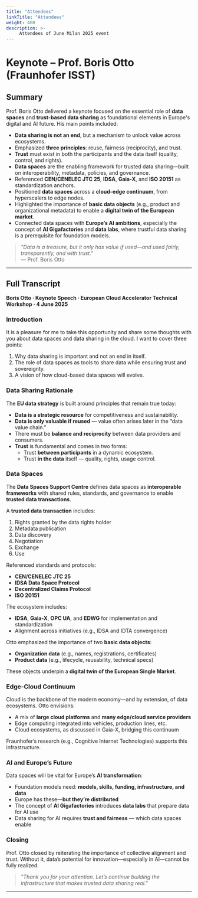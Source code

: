 ```yaml
---
title: "Attendees"
linkTitle: "Attendees"
weight: 400
description: >-
     Attendees of June Milan 2025 event
---
```

# Keynote – Prof. Boris Otto (Fraunhofer ISST)

## Summary

Prof. Boris Otto delivered a keynote focused on the essential role of **data spaces** and **trust-based data sharing** as foundational elements in Europe's digital and AI future. His main points included:

- **Data sharing is not an end**, but a mechanism to unlock value across ecosystems.
- Emphasized **three principles**: reuse, fairness (reciprocity), and trust.
- **Trust** must exist in both the participants and the data itself (quality, control, and rights).
- **Data spaces** are the enabling framework for trusted data sharing—built on interoperability, metadata, policies, and governance.
- Referenced **CEN/CENELEC JTC 25**, **IDSA**, **Gaia-X**, and **ISO 20151** as standardization anchors.
- Positioned **data spaces** across a **cloud-edge continuum**, from hyperscalers to edge nodes.
- Highlighted the importance of **basic data objects** (e.g., product and organizational metadata) to enable a **digital twin of the European market**.
- Connected data spaces with **Europe’s AI ambitions**, especially the concept of **AI Gigafactories** and **data labs**, where trustful data sharing is a prerequisite for foundation models.

> _"Data is a treasure, but it only has value if used—and used fairly, transparently, and with trust."_  
> — Prof. Boris Otto

---

## Full Transcript

**Boris Otto · Keynote Speech · European Cloud Accelerator Technical Workshop · 4 June 2025**

### Introduction

It is a pleasure for me to take this opportunity and share some thoughts with you about data spaces and data sharing in the cloud. I want to cover three points:  
1. Why data sharing is important and not an end in itself.  
2. The role of data spaces as tools to share data while ensuring trust and sovereignty.  
3. A vision of how cloud-based data spaces will evolve.

### Data Sharing Rationale

The **EU data strategy** is built around principles that remain true today:
- **Data is a strategic resource** for competitiveness and sustainability.
- **Data is only valuable if reused** — value often arises later in the “data value chain.”
- There must be **balance and reciprocity** between data providers and consumers.
- **Trust** is fundamental and comes in two forms:
  - Trust **between participants** in a dynamic ecosystem.
  - Trust **in the data** itself — quality, rights, usage control.

### Data Spaces

The **Data Spaces Support Centre** defines data spaces as **interoperable frameworks** with shared rules, standards, and governance to enable **trusted data transactions**.

A **trusted data transaction** includes:
1. Rights granted by the data rights holder
2. Metadata publication
3. Data discovery
4. Negotiation
5. Exchange
6. Use

Referenced standards and protocols:
- **CEN/CENELEC JTC 25**
- **IDSA Data Space Protocol**
- **Decentralized Claims Protocol**
- **ISO 20151**

The ecosystem includes:
- **IDSA**, **Gaia-X**, **OPC UA**, and **EDWG** for implementation and standardization
- Alignment across initiatives (e.g., IDSA and IDTA convergence)

Otto emphasized the importance of two **basic data objects**:
- **Organization data** (e.g., names, registrations, certificates)
- **Product data** (e.g., lifecycle, reusability, technical specs)

These objects underpin a **digital twin of the European Single Market**.

### Edge-Cloud Continuum

Cloud is the backbone of the modern economy—and by extension, of data ecosystems. Otto envisions:
- A mix of **large cloud platforms** and **many edge/cloud service providers**
- Edge computing integrated into vehicles, production lines, etc.
- Cloud ecosystems, as discussed in Gaia-X, bridging this continuum

Fraunhofer’s research (e.g., Cognitive Internet Technologies) supports this infrastructure.

### AI and Europe’s Future

Data spaces will be vital for Europe’s **AI transformation**:
- Foundation models need: **models, skills, funding, infrastructure, and data**
- Europe has these—**but they’re distributed**
- The concept of **AI Gigafactories** introduces **data labs** that prepare data for AI use
- Data sharing for AI requires **trust and fairness** — which data spaces enable

### Closing

Prof. Otto closed by reiterating the importance of collective alignment and trust. Without it, data’s potential for innovation—especially in AI—cannot be fully realized.

> _"Thank you for your attention. Let’s continue building the infrastructure that makes trusted data sharing real."_

---



